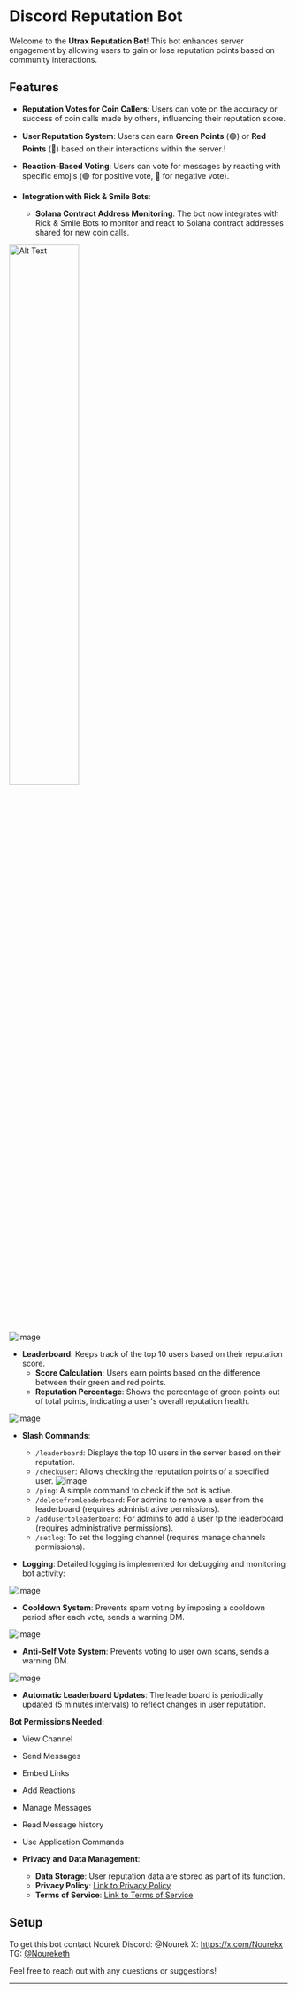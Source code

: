 # Discord Reputation Bot

Welcome to the **Utrax Reputation Bot**! This bot enhances server engagement by allowing users to gain or lose reputation points based on community interactions.

## Features
  - **Reputation Votes for Coin Callers**: Users can vote on the accuracy or success of coin calls made by others, influencing their reputation score.

- **User Reputation System**: Users can earn **Green Points** (🟢) or **Red Points** (🔴) based on their interactions within the server.!
  
- **Reaction-Based Voting**: Users can vote for messages by reacting with specific emojis (🟢 for positive vote, 🔴 for negative vote).

- **Integration with Rick & Smile Bots**:
  - **Solana Contract Address Monitoring**: The bot now integrates with Rick & Smile Bots to monitor and react to Solana contract addresses shared for new coin calls.

<img src="https://github.com/user-attachments/assets/717c7968-ff8a-49a6-95bc-2fee845d10a0" alt="Alt Text" style="width:50%; height:50%;">


![image](https://github.com/user-attachments/assets/dbbb0e54-1691-4f55-b291-ff4117478d2e=100x200)

- **Leaderboard**: Keeps track of the top 10 users based on their reputation score. 
  - **Score Calculation**: Users earn points based on the difference between their green and red points.
  - **Reputation Percentage**: Shows the percentage of green points out of total points, indicating a user's overall reputation health.

![image](https://github.com/user-attachments/assets/9d1259d8-b69d-4605-9a1a-ff2ef2bcc665)

- **Slash Commands**:
  - `/leaderboard`: Displays the top 10 users in the server based on their reputation.
  - `/checkuser`: Allows checking the reputation points of a specified user.
 ![image](https://github.com/user-attachments/assets/67fe4b4a-c862-4481-b772-9c1391ca0f6f)
  - `/ping`: A simple command to check if the bot is active.
  - `/deletefromleaderboard`: For admins to remove a user from the leaderboard (requires administrative permissions).
  - `/addusertoleaderboard`: For admins to add a user tp the leaderboard (requires administrative permissions).
  - `/setlog`: To set the logging channel (requires manage channels permissions).


 
- **Logging**: Detailed logging is implemented for debugging and monitoring bot activity:

 ![image](https://github.com/user-attachments/assets/9d65cb1c-0dde-4835-93dc-f3a7287f3b51)

- **Cooldown System**: Prevents spam voting by imposing a cooldown period after each vote, sends a warning DM.

![image](https://github.com/user-attachments/assets/1ee5073a-1d0d-4a43-982a-d58dcbdbee3a)

- **Anti-Self Vote System**: Prevents voting to user own scans, sends a warning DM.

![image](https://github.com/user-attachments/assets/a669d3e4-ac5e-4c0b-8ce4-40bf86287280)

- **Automatic Leaderboard Updates**: The leaderboard is periodically updated (5 minutes intervals) to reflect changes in user reputation.

**Bot Permissions Needed:** 
 - View Channel
 - Send Messages
 - Embed Links
 - Add Reactions
 - Manage Messages
 - Read Message history
 - Use Application Commands



- **Privacy and Data Management**:
  - **Data Storage**: User reputation data are stored as part of its function.
  - **Privacy Policy**: [Link to Privacy Policy](https://github.com/UtraxHQ/UtraxRepBot/blob/main/PRIVACY_POLICY.md)
  - **Terms of Service**: [Link to Terms of Service](https://github.com/UtraxHQ/UtraxRepBot/blob/main/TERMS_OF_SERVICE.md)

## Setup
To get this bot contact Nourek
Discord: @Nourek
X: https://x.com/Nourekx 
TG: [@Noureketh](https://t.me/noureketh)


Feel free to reach out with any questions or suggestions!

---
